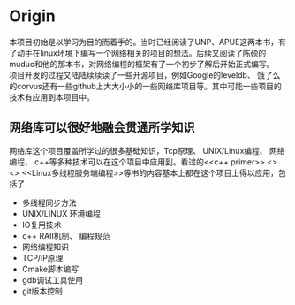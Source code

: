# Origin
本项目初始是以学习为目的而着手的。当时已经阅读了UNP、APUE这两本书，有了动手在linux环境下编写一个网络相关的项目的想法。后续又阅读了陈硕的muduo和他的那本书，对网络编程的框架有了一个初步了解后开始正式编写。  
项目开发的过程又陆陆续续读了一些开源项目，例如Google的leveldb、 饿了么的corvus还有一些github上大大小小的一些网络库项目等。其中可能一些项目的技术有应用到本项目中。
## 网络库可以很好地融会贯通所学知识
网络库这个项目覆盖所学过的很多基础知识，Tcp原理、 UNIX/Linux编程、 网络编程、 c++等多种技术可以在这个项目中应用到。看过的<<c++ primer>> <<UNP>> <<APUE>> <<Linux多线程服务端编程>>等书的内容基本上都在这个项目上得以应用，包括了

* 多线程同步方法
* UNIX/LINUX 环境编程
* IO复用技术
* c++ RAII机制、 编程规范
* 网络编程知识
* TCP/IP原理
* Cmake脚本编写
* gdb调试工具使用
* git版本控制
